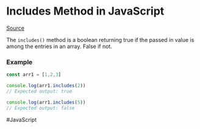 # Includes Method in JavaScript

[Source](https://developer.mozilla.org/en-US/docs/Web/JavaScript/Reference/Global_Objects/Array/includes)

The `includes()` method is a boolean returning true if the passed in value is among the entries in an array. False if not.

### Example

```javascript
const arr1 = [1,2,3]

console.log(arr1.includes(2))
// Expected output: true

console.log(arr1.includes(5))
// Expected output: false
```


#JavaScript